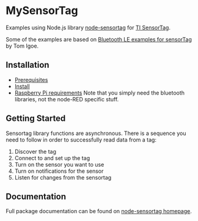 # MySensorTag

Examples using Node.js library [node-sensortag][1] for [TI SensorTag][2]. 

Some of the examples are based on [Bluetooth LE examples for sensorTag][3] by Tom Igoe.

## Installation

* [Prerequisites][4] 
* [Install][5]
* [Raspberry Pi requirements][7] Note that you simply need the bluetooth libraries, not the node-RED specific stuff.

## Getting Started

Sensortag library functions are asynchronous. There is a sequence you need to follow in order to successfully read data from a tag:

1. Discover the tag
2. Connect to and set up the tag
3. Turn on the sensor you want to use
4. Turn on notifications for the sensor
5. Listen for changes from the sensortag

## Documentation

Full package documentation can be found on [node-sensortag homepage][6].


[1]: https://github.com/sandeepmistry/node-sensortag
[2]: http://www.ti.com/ww/en/wireless_connectivity/sensortag2015/
[3]: https://github.com/tigoe/BluetoothLE-Examples/tree/master/sensorTag
[4]: https://github.com/sandeepmistry/node-sensortag#prerequisites
[5]: https://github.com/sandeepmistry/node-sensortag#install
[6]: https://github.com/sandeepmistry/node-sensortag#usage
[7]: https://www.npmjs.com/package/node-red-node-sensortag
